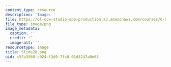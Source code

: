 ```yaml
---
content_type: resource
description: 'Image: '
file: https://ol-ocw-studio-app-production.s3.amazonaws.com/courses/6-004-computation-structures-spring-2017/c57a3560c024f3d97fc001d3247a0e63_Slide28.png
file_type: image/png
image_metadata:
  caption: ''
  credit: ''
  image-alt: ''
resourcetype: Image
title: Slide28.png
uid: c57a3560-c024-f3d9-7fc0-01d3247a0e63
---
```

